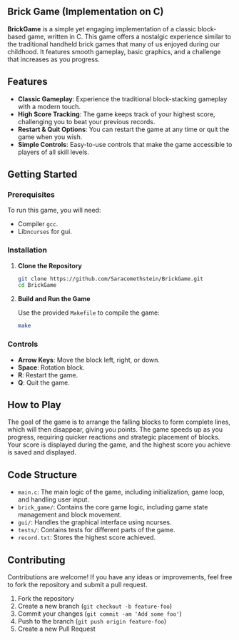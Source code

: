 ## Brick Game (Implementation on C)

**BrickGame** is a simple yet engaging implementation of a classic block-based game, written in C. This game offers a nostalgic experience similar to the traditional handheld brick games that many of us enjoyed during our childhood. It features smooth gameplay, basic graphics, and a challenge that increases as you progress.

## Features

- **Classic Gameplay**: Experience the traditional block-stacking gameplay with a modern touch.
- **High Score Tracking**: The game keeps track of your highest score, challenging you to beat your previous records.
- **Restart & Quit Options**: You can restart the game at any time or quit the game when you wish.
- **Simple Controls**: Easy-to-use controls that make the game accessible to players of all skill levels.

## Getting Started

### Prerequisites

To run this game, you will need:

- Compiler `gcc`.
- Lib`ncurses` for gui.

### Installation

1. **Clone the Repository**

   ```bash
   git clone https://github.com/Saracomethstein/BrickGame.git
   cd BrickGame
   ```

2. **Build and Run the Game**

   Use the provided `Makefile` to compile the game:

   ```bash
   make
   ```

### Controls

- **Arrow Keys**: Move the block left, right, or down.
- **Space**: Rotation block.
- **R**: Restart the game.
- **Q**: Quit the game.

## How to Play

The goal of the game is to arrange the falling blocks to form complete lines, which will then disappear, giving you points. The game speeds up as you progress, requiring quicker reactions and strategic placement of blocks. Your score is displayed during the game, and the highest score you achieve is saved and displayed.

## Code Structure

- `main.c`: The main logic of the game, including initialization, game loop, and handling user input.
- `brick_game/`: Contains the core game logic, including game state management and block movement.
- `gui/`: Handles the graphical interface using ncurses.
- `tests/`: Contains tests for different parts of the game.
- `record.txt`: Stores the highest score achieved.

## Contributing

Contributions are welcome! If you have any ideas or improvements, feel free to fork the repository and submit a pull request.

1. Fork the repository
2. Create a new branch (`git checkout -b feature-foo`)
3. Commit your changes (`git commit -am 'Add some foo'`)
4. Push to the branch (`git push origin feature-foo`)
5. Create a new Pull Request